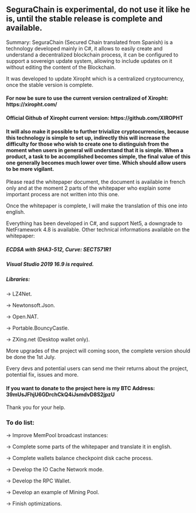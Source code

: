 <h2>SeguraChain is experimental, do not use it like he is, until the stable release is complete and available.</h2>

Summary: SeguraChain (Secured Chain translated from Spanish) is a technology developed mainly in C#,
it allows to easily create and understand a decentralized blockchain process, it can be configured to support a sovereign update system,
allowing to include updates on it without editing the content of the Blockchain. 

It was developed to update Xiropht which is a centralized cryptocurrency, once the stable version is complete.

<h4>For now be sure to use the current version centralized of Xiropht: https://xiropht.com/</h4>
<h4>Official Github of Xiropht current version: https://github.com/XIROPHT</h4>

<h4>It will also make it possible to further trivialize cryptocurrencies, because this technology is simple to set up,
indirectly this will increase the difficulty for those who wish to create one to distinguish
from the moment when users in general will understand that it is simple.
When a product, a task to be accomplished becomes simple, the final value of this one generally becomes much lower over time.
Which should allow users to be more vigilant.</h4>

Please read the whitepaper document, the document is available in french only and at the moment 2 parts of the whitepaper
who explain some important process are not written into this one.

Once the whitepaper is complete, I will make the translation of this one into english.

Everything has been developed in C#, and support Net5, a downgrade to NetFramework 4.8 is available.
Other technical informations available on the whitepaper:
<h5>ECDSA with SHA3-512, Curve: SECT571R1</h5>

<h5>Visual Studio 2019 16.9 is required.</h5>

<h5>Libraries:</h5>

-> LZ4Net.

-> Newtonsoft.Json.

-> Open.NAT.

-> Portable.BouncyCastle.

-> ZXing.net (Desktop wallet only).

More upgrades of the project will coming soon, the complete version should be done the 1st July.

Every devs and potential users can send me their returns about the project, potential fix, issues and more.

<h4>If you want to donate to the project here is my BTC Address: 39mUsJFhjU6GDrchCkQ4iJsmdvD8S2jpzU</h4>
Thank you for your help. 

<h3>To do list:</h3>

-> Improve MemPool broadcast instances:

-> Complete some parts of the whitepaper and translate it in english.

-> Complete wallets balance checkpoint disk cache process.

-> Develop the IO Cache Network mode.

-> Develop the RPC Wallet.

-> Develop an example of Mining Pool.

-> Finish optimizations.
